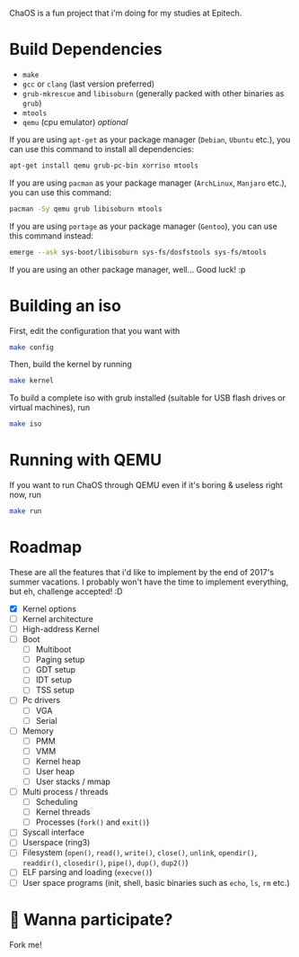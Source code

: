 ChaOS is a fun project that i'm doing for my studies at Epitech.

# Build Dependencies
* `make`
* `gcc` or `clang` (last version preferred)
* `grub-mkrescue` and `libisoburn` (generally packed with other binaries as `grub`)
* `mtools`
* `qemu` (cpu emulator) *optional*

If you are using `apt-get` as your package manager (`Debian`, `Ubuntu` etc.), you can use this command to install all dependencies:
```bash
apt-get install qemu grub-pc-bin xorriso mtools
```

If you are using `pacman` as your package manager (`ArchLinux`, `Manjaro` etc.), you can use this command:
```bash
pacman -Sy qemu grub libisoburn mtools
```

If you are using `portage` as your package manager (`Gentoo`), you can use this command instead:
```bash
emerge --ask sys-boot/libisoburn sys-fs/dosfstools sys-fs/mtools
```

If you are using an other package manager, well... Good luck! :p

# Building an iso

First, edit the configuration that you want with
```bash
make config
```

Then, build the kernel by running
```bash
make kernel
```

To build a complete iso with grub installed (suitable for USB flash drives or virtual machines), run
```bash
make iso
```

# Running with QEMU

If you want to run ChaOS through QEMU even if it's boring & useless right now, run
```bash
make run
```

# Roadmap

These are all the features that i'd like to implement by the end of 2017's summer vacations. I probably won't have the time to implement everything, but eh, challenge accepted! :D

- [X] Kernel options
- [ ] Kernel architecture
- [ ] High-address Kernel
- [ ] Boot
  - [ ] Multiboot
  - [ ] Paging setup
  - [ ] GDT setup
  - [ ] IDT setup
  - [ ] TSS setup
- [ ] Pc drivers
  - [ ] VGA
  - [ ] Serial
- [ ] Memory
  - [ ] PMM
  - [ ] VMM
  - [ ] Kernel heap
  - [ ] User heap
  - [ ] User stacks / mmap
- [ ] Multi process / threads
  - [ ] Scheduling
  - [ ] Kernel threads
  - [ ] Processes (`fork()` and `exit()`)
- [ ] Syscall interface
- [ ] Userspace (ring3)
- [ ] Filesystem (`open()`, `read()`, `write()`, `close()`, `unlink`, `opendir()`, `readdir()`, `closedir()`, `pipe()`, `dup()`, `dup2()`)
- [ ] ELF parsing and loading (`execve()`)
- [ ] User space programs (init, shell, basic binaries such as `echo`, `ls`, `rm` etc.)

# :rocket: Wanna participate?

Fork me!
